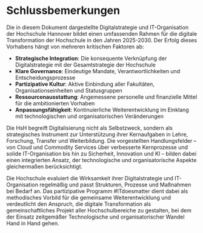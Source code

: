 # Schlussbemerkungen

Die in diesem Dokument dargestellte Digitalstrategie und IT-Organisation der Hochschule Hannover bildet einen umfassenden Rahmen für die digitale Transformation der Hochschule in den Jahren 2025-2030. Der Erfolg dieses Vorhabens hängt von mehreren kritischen Faktoren ab:

- **Strategische Integration**: Die konsequente Verknüpfung der Digitalstrategie mit der Gesamtstrategie der Hochschule
- **Klare Governance**: Eindeutige Mandate, Verantwortlichkeiten und Entscheidungsprozesse
- **Partizipative Kultur**: Aktive Einbindung aller Fakultäten, Organisationseinheiten und Statusgruppen
- **Ressourcenausstattung**: Angemessene personelle und finanzielle Mittel für die ambitionierten Vorhaben
- **Anpassungsfähigkeit**: Kontinuierliche Weiterentwicklung im Einklang mit technologischen und organisatorischen Veränderungen

Die HsH begreift Digitalisierung nicht als Selbstzweck, sondern als strategisches Instrument zur Unterstützung ihrer Kernaufgaben in Lehre, Forschung, Transfer und Weiterbildung. Die vorgestellten Handlungsfelder – von Cloud und Commodity Services über verbesserte Kernprozesse und solide IT-Organisation bis hin zu Sicherheit, Innovation und KI – bilden dabei einen integrierten Ansatz, der technologische und organisatorische Aspekte gleichermaßen berücksichtigt.

Die Hochschule evaluiert die Wirksamkeit ihrer Digitalstrategie und IT-Organisation regelmäßig und passt Strukturen, Prozesse und Maßnahmen bei Bedarf an. Das partizipative Programm #ITdoesmatter dient dabei als methodisches Vorbild für die gemeinsame Weiterentwicklung und verdeutlicht den Anspruch, die digitale Transformation als gemeinschaftliches Projekt aller Hochschulbereiche zu gestalten, bei dem der Einsatz zeitgemäßer Technologische und organisatorischer Wandel Hand in Hand gehen.
